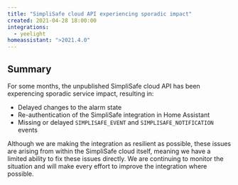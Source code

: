 ```yaml
---
title: "SimpliSafe cloud API experiencing sporadic impact"
created: 2021-04-28 18:00:00
integrations:
  - yeelight
homeassistant: ">2021.4.0"
---
```


## Summary

For some months, the unpublished SimpliSafe cloud API has been experencing sporadic service impact, resulting in:

* Delayed changes to the alarm state
* Re-authentication of the SimpliSafe integration in Home Assistant
* Missing or delayed `SIMPLISAFE_EVENT` and `SIMPLISAFE_NOTIFICATION` events

Although we are making the integration as resilient as possible, these issues are arising from within the SimpliSafe cloud itself, meaning we have a limited ability to fix these issues directly. We are continuing to monitor the situation and will make every effort to improve the integration where possible.
